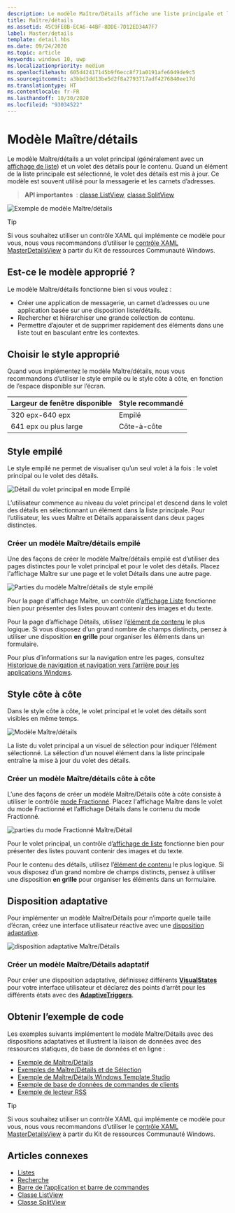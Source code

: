 ```yaml
---
description: Le modèle Maître/Détails affiche une liste principale et les détails de l’élément actuellement sélectionné. Ce modèle est souvent utilisé pour les listes/carnets d’adresse de messagerie et de contacts.
title: Maître/détails
ms.assetid: 45C9FE8B-ECA6-44BF-8DDE-7D12ED34A7F7
label: Master/details
template: detail.hbs
ms.date: 09/24/2020
ms.topic: article
keywords: windows 10, uwp
ms.localizationpriority: medium
ms.openlocfilehash: 605d42417145b9f6ecc8f71a0191afe6049de9c5
ms.sourcegitcommit: a3bbd3dd13be5d2f8a2793717adf4276840ee17d
ms.translationtype: HT
ms.contentlocale: fr-FR
ms.lasthandoff: 10/30/2020
ms.locfileid: "93034522"
---
```

# <a name="masterdetails-pattern"></a>Modèle Maître/détails

 

Le modèle Maître/détails a un volet principal (généralement avec un [affichage de liste](lists.md)) et un volet des détails pour le contenu. Quand un élément de la liste principale est sélectionné, le volet des détails est mis à jour. Ce modèle est souvent utilisé pour la messagerie et les carnets d’adresses.

> **API importantes**  : [classe ListView](/uwp/api/Windows.UI.Xaml.Controls.ListView), [classe SplitView](/uwp/api/windows.ui.xaml.controls.splitview)

![Exemple de modèle Maître/détails](images/HIGSecOne_MasterDetail.png)

> [!TIP]
> Si vous souhaitez utiliser un contrôle XAML qui implémente ce modèle pour vous, nous vous recommandons d’utiliser le [contrôle XAML MasterDetailsView](/windows/communitytoolkit/controls/masterdetailsview) à partir du Kit de ressources Communauté Windows.

## <a name="is-this-the-right-pattern"></a>Est-ce le modèle approprié ?

Le modèle Maître/détails fonctionne bien si vous voulez :

-   Créer une application de messagerie, un carnet d’adresses ou une application basée sur une disposition liste/détails.
-   Rechercher et hiérarchiser une grande collection de contenu.
-   Permettre d’ajouter et de supprimer rapidement des éléments dans une liste tout en basculant entre les contextes.

## <a name="choose-the-right-style"></a>Choisir le style approprié

Quand vous implémentez le modèle Maître/détails, nous vous recommandons d’utiliser le style empilé ou le style côte à côte, en fonction de l’espace disponible sur l’écran.

| Largeur de fenêtre disponible | Style recommandé |
|------------------------|-------------------|
| 320 epx-640 epx        | Empilé           |
| 641 epx ou plus large       | Côte-à-côte      |

 
## <a name="stacked-style"></a>Style empilé

Le style empilé ne permet de visualiser qu’un seul volet à la fois : le volet principal ou le volet des détails.

![Détail du volet principal en mode Empilé](images/patterns-md-stacked.png)

L’utilisateur commence au niveau du volet principal et descend dans le volet des détails en sélectionnant un élément dans la liste principale. Pour l’utilisateur, les vues Maître et Détails apparaissent dans deux pages distinctes.

### <a name="create-a-stacked-masterdetails-pattern"></a>Créer un modèle Maître/détails empilé

Une des façons de créer le modèle Maître/détails empilé est d’utiliser des pages distinctes pour le volet principal et pour le volet des détails. Placez l'affichage Maître sur une page et le volet Détails dans une autre page.

![Parties du modèle Maître/détails de style empilé](images/patterns-md-stacked-parts.png)

Pour la page d'affichage Maître, un contrôle d’[affichage Liste](lists.md) fonctionne bien pour présenter des listes pouvant contenir des images et du texte. 

Pour la page d’affichage Détails, utilisez l’[élément de contenu](../layout/layout-panels.md) le plus logique. Si vous disposez d’un grand nombre de champs distincts, pensez à utiliser une disposition **en grille** pour organiser les éléments dans un formulaire.

Pour plus d’informations sur la navigation entre les pages, consultez [Historique de navigation et navigation vers l’arrière pour les applications Windows](../basics/navigation-history-and-backwards-navigation.md).

## <a name="side-by-side-style"></a>Style côte à côte

Dans le style côte à côte, le volet principal et le volet des détails sont visibles en même temps.

![Modèle Maître/détails](images/patterns-masterdetail-400x227.png)

La liste du volet principal a un visuel de sélection pour indiquer l’élément sélectionné. La sélection d’un nouvel élément dans la liste principale entraîne la mise à jour du volet des détails.

### <a name="create-a-side-by-side-masterdetails-pattern"></a>Créer un modèle Maître/détails côte à côte

L’une des façons de créer un modèle Maître/Détails côte à côte consiste à utiliser le contrôle [mode Fractionné](split-view.md). Placez l'affichage Maître dans le volet du mode Fractionné et l’affichage Détails dans le contenu du mode Fractionné.

![parties du mode Fractionné Maître/Détail](images/patterns_md_splitview_parts.png)

Pour le volet principal, un contrôle d’[affichage de liste](lists.md) fonctionne bien pour présenter des listes pouvant contenir des images et du texte.

Pour le contenu des détails, utilisez l’[élément de contenu](../layout/layout-panels.md) le plus logique. Si vous disposez d’un grand nombre de champs distincts, pensez à utiliser une disposition **en grille** pour organiser les éléments dans un formulaire.

## <a name="adaptive-layout"></a>Disposition adaptative

Pour implémenter un modèle Maître/Détails pour n’importe quelle taille d’écran, créez une interface utilisateur réactive avec une [disposition adaptative](../layout/layouts-with-xaml.md).

![disposition adaptative Maître/Détails](images/patterns_masterdetail.png)

### <a name="create-an-adaptive-masterdetails-pattern"></a>Créer un modèle Maître/Détails adaptatif
Pour créer une disposition adaptative, définissez différents [**VisualStates**](/uwp/api/windows.ui.xaml.visualstate) pour votre interface utilisateur et déclarez des points d’arrêt pour les différents états avec des [**AdaptiveTriggers**](/uwp/api/Windows.UI.Xaml.AdaptiveTrigger).

## <a name="get-the-sample-code"></a>Obtenir l’exemple de code

Les exemples suivants implémentent le modèle Maître/Détails avec des dispositions adaptatives et illustrent la liaison de données avec des ressources statiques, de base de données et en ligne : 
- [Exemple de Maître/Détails](https://github.com/Microsoft/Windows-universal-samples/tree/master/Samples/XamlMasterDetail) 
- [Exemples de Maître/Détails et de Sélection](https://github.com/Microsoft/Windows-universal-samples/tree/master/Samples/XamlListView)
- [Exemple de Maître/Détails Windows Template Studio](https://github.com/Microsoft/WindowsTemplateStudio/tree/master/templates/Uwp/Pages/MasterDetail)
- [Exemple de base de données de commandes de clients](https://github.com/Microsoft/Windows-appsample-customers-orders-database)
- [Exemple de lecteur RSS](https://github.com/Microsoft/Windows-appsample-rssreader)

> [!TIP]
> Si vous souhaitez utiliser un contrôle XAML qui implémente ce modèle pour vous, nous vous recommandons d’utiliser le [contrôle XAML MasterDetailsView](/windows/communitytoolkit/controls/masterdetailsview) à partir du Kit de ressources Communauté Windows.

## <a name="related-articles"></a>Articles connexes

- [Listes](lists.md)
- [Recherche](search.md)
- [Barre de l’application et barre de commandes](app-bars.md)
- [Classe ListView](/uwp/api/Windows.UI.Xaml.Controls.ListView)
- [Classe SplitView](/uwp/api/windows.ui.xaml.controls.splitview)
